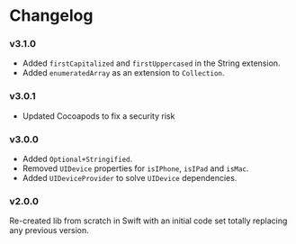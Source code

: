 # Changelog

### v3.1.0

- Added `firstCapitalized` and `firstUppercased` in the String extension.
- Added `enumeratedArray` as an extension to `Collection`.

### v3.0.1

- Updated Cocoapods to fix a security risk

### v3.0.0

- Added `Optional+Stringified`.
- Removed `UIDevice` properties for `isIPhone`, `isIPad` and `isMac`.
- Added `UIDeviceProvider` to solve `UIDevice` dependencies.

### v2.0.0

Re-created lib from scratch in Swift with an initial code set totally replacing any previous version.
